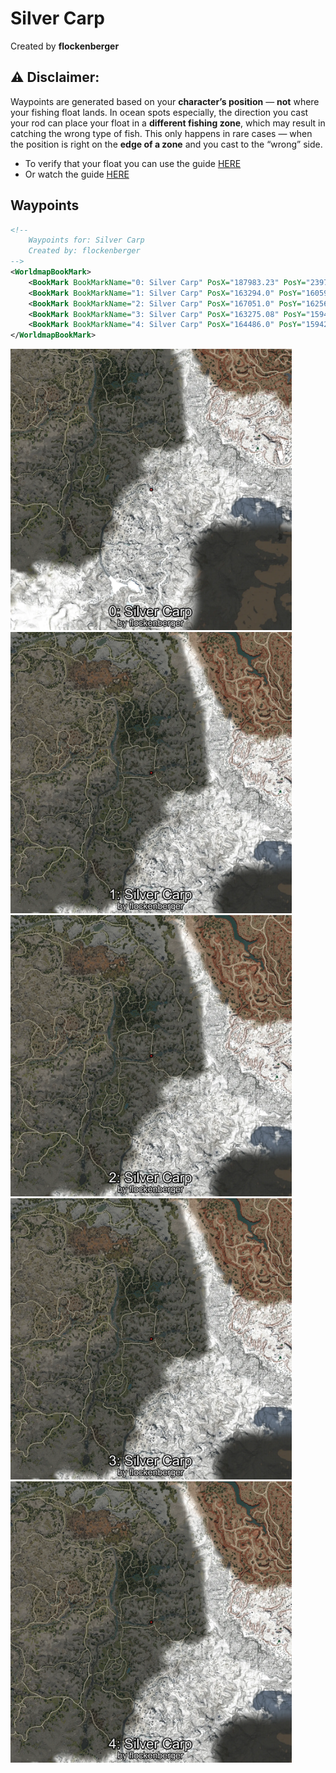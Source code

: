 # Silver Carp
Created by **flockenberger**

## ⚠️ Disclaimer:
Waypoints are generated based on your __**character’s position**__ — __not__ where your fishing float lands.
In ocean spots especially, the direction you cast your rod can place your float in a **different fishing zone**, which may result in catching the wrong type of fish.
This only happens in rare cases — when the position is right on the **edge of a zone** and you cast to the “wrong” side.

- To verify that your float you can use the guide [HERE](https://flockenberger.github.io/bdo-fish-position/)
- Or watch the guide [HERE](https://youtu.be/t-VXcRoNojk)

## Waypoints
```xml
<!--
    Waypoints for: Silver Carp
    Created by: flockenberger
-->
<WorldmapBookMark>
    <BookMark BookMarkName="0: Silver Carp" PosX="187983.23" PosY="23974.467" PosZ="-452708.44" />
    <BookMark BookMarkName="1: Silver Carp" PosX="163294.0" PosY="16059.0" PosZ="-386930.0" />
    <BookMark BookMarkName="2: Silver Carp" PosX="167051.0" PosY="16256.0" PosZ="-384440.0" />
    <BookMark BookMarkName="3: Silver Carp" PosX="163275.08" PosY="15942.526" PosZ="-387098.22" />
    <BookMark BookMarkName="4: Silver Carp" PosX="164486.0" PosY="15942.0" PosZ="-386428.0" />
</WorldmapBookMark>
```

<img src="./Silver Carp_0_Preview.webp" width="450"/> <img src="./Silver Carp_1_Preview.webp" width="450"/> <img src="./Silver Carp_2_Preview.webp" width="450"/> <img src="./Silver Carp_3_Preview.webp" width="450"/> <img src="./Silver Carp_4_Preview.webp" width="450"/> 
